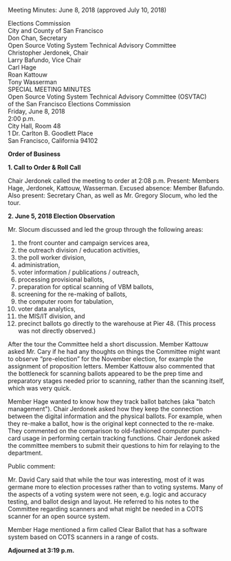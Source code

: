 Meeting Minutes: June 8, 2018 (approved July 10, 2018)

<div id="meeting_header_right" class="headered">
Elections Commission<br>
City and County of San Francisco<br>
Don Chan, Secretary<br>
</div>

<div class="headered">
Open Source Voting System Technical Advisory Committee<br>
Christopher Jerdonek, Chair<br>
Larry Bafundo, Vice Chair<br>
Carl Hage<br>
Roan Kattouw<br>
Tony Wasserman<br>
</div>

<div id="meeting_header_main" class="headered">
SPECIAL MEETING MINUTES<br>
Open Source Voting System Technical Advisory Committee (OSVTAC)<br>
of the San Francisco Elections Commission<br>
Friday, June 8, 2018<br>
2:00 p.m.<br>
City Hall, Room 48<br>
1 Dr. Carlton B. Goodlett Place<br>
San Francisco, California 94102<br>
</div>

**Order of Business**


**1\. Call to Order & Roll Call**

Chair Jerdonek called the meeting to order at 2:08 p.m. Present: Members
Hage, Jerdonek, Kattouw, Wasserman. Excused absence: Member Bafundo. Also
present: Secretary Chan, as well as Mr. Gregory Slocum, who led the tour.


**2\. June 5, 2018 Election Observation**

Mr. Slocum discussed and led the group through the following areas:

1. the front counter and campaign services area,
2. the outreach division / education activities,
3. the poll worker division,
4. administration,
5. voter information / publications / outreach,
6. processing provisional ballots,
7. preparation for optical scanning of VBM ballots,
8. screening for the re-making of ballots,
9. the computer room for tabulation,
10. voter data analytics,
11. the MIS/IT division, and
12. precinct ballots go directly to the warehouse at Pier 48. (This
    process was not directly observed.)

After the tour the Committee held a short discussion. Member Kattouw asked
Mr. Cary if he had any thoughts on things the Committee might want to observe
“pre-election” for the November election, for example the assignment of
proposition letters. Member Kattouw also commented that the bottleneck for
scanning ballots appeared to be the prep time and preparatory stages needed
prior to scanning, rather than the scanning itself, which was very quick.

Member Hage wanted to know how they track ballot batches (aka "batch
management"). Chair Jerdonek asked how they keep the connection between the
digital information and the physical ballots. For example, when they re-make
a ballot, how is the original kept connected to the re-make. They commented
on the comparison to old-fashioned computer punch-card usage in performing
certain tracking functions. Chair Jerdonek asked the committee members to
submit their questions to him for relaying to the department.

Public comment:

Mr. David Cary said that while the tour was interesting, most of it was
germane more to election processes rather than to voting systems. Many of the
aspects of a voting system were not seen, e.g. logic and accuracy testing,
and ballot design and layout. He referred to his notes to the Committee
regarding scanners and what might be needed in a COTS scanner for an open
source system.

Member Hage mentioned a firm called Clear Ballot that has a software system
based on COTS scanners in a range of costs.


**Adjourned at 3:19 p.m.**
